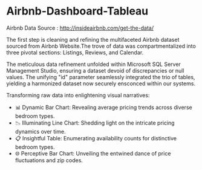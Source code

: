 # Airbnb-Dashboard-Tableau

Airbnb Data Source : http://insideairbnb.com/get-the-data/ 

The first step is cleaning and refining the multifaceted Airbnb dataset sourced from Airbnb Website.The trove of data was compartmentalized into three pivotal sections: Listings, Reviews, and Calendar.

The meticulous data refinement unfolded within Microsoft SQL Server Management Studio, ensuring a dataset devoid of discrepancies or null values. The unifying "id" parameter seamlessly integrated the trio of tables, yielding a harmonized dataset now securely ensconced within our systems.

Transforming raw data into enlightening visual narratives:
- 📊 Dynamic Bar Chart: Revealing average pricing trends across diverse bedroom types.
- 📉 Illuminating Line Chart: Shedding light on the intricate pricing dynamics over time.
- 📋 Insightful Table: Enumerating availability counts for distinctive bedroom types.
- 🌐 Perceptive Bar Chart: Unveiling the entwined dance of price fluctuations and zip codes.
